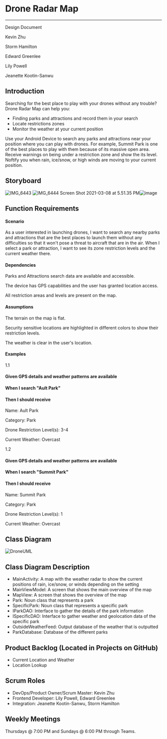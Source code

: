 # Drone Radar Map

---

Design Document

Kevin Zhu

Storm Hamilton

Edward Greenlee 

Lily Powell

Jeanette Kootin-Sanwu

## Introduction
Searching for the best place to play with your drones without any trouble? Drone Radar Map can help you:
- Finding parks and attractions and record them in your search
- Locate restrictions zones
- Monitor the weather at your current position

Use your Android Device to search any parks and attractions near your position where you can play with drones. For example, Summit Park is one of the best places to play with them because of its massive open area. Receive warnings on being under a restriction zone and show the its level. Noftify you when rain, ice/snow, or high winds are moving to your current position.
## Storyboard
![IMG_6443](https://projects.invisionapp.com/prototype/ckm160fd2009u1l011v32ghcr/play)
![IMG_6444](https://user-images.githubusercontent.com/51676111/106401773-e24f9080-63f3-11eb-9cae-33b5df8f1bac.jpeg)
Screen Shot 2021-03-08 at 5.51.35 PM![image](https://user-images.githubusercontent.com/47064092/110392694-5a365980-8037-11eb-87d1-d981b35adbe7.png)

## Function Requirements
#### Scenario
As a user interested in launching drones, I want to search any nearby parks and attractions that are the best places to launch them without any difficulties so that it won't pose a threat to aircraft that are in the air. When I select a park or attraction, I want to see its zone restriction levels and the current weather there.

#### Dependencies
Parks and Attractions search data are available and accessible.

The device has GPS capabilities and the user has granted location access.

All restriction areas and levels are present on the map.
#### Assumptions
The terrain on the map is flat.

Security sensitive locations are highlighted in different colors to show their restriction levels.

The weather is clear in the user's location.

#### Examples
1.1

#### Given GPS details and weather patterns are available 
#### When I search "Ault Park"
#### Then I should receive

Name: Ault Park

Category: Park

Drone Restriction Level(s): 3-4

Current Weather: Overcast

1.2

#### Given GPS details and weather patterns are available 
#### When I search "Summit Park"
#### Then I should receive

Name: Summit Park

Category: Park

Drone Restriction Level(s): 1

Current Weather: Overcast
## Class Diagram
 ![DroneUML](https://user-images.githubusercontent.com/55035232/106397933-f8525680-63dd-11eb-88f1-f94e0094307a.png)
## Class Diagram Description
- MainActivity: A map with the weather radar to show the current positions of rain, ice/snow, or winds depending on the setting
- MainViewModel: A screen that shows the main overview of the map
- MapView: A screen that shows the overview of the map
- Park: Noun class that represents a park
- SpecificPark: Noun class that represents a specific park
- IParkDAO: Interface to gather the details of the park information
- ISpecificDAO: Interface to gather weather and geolocation data of the specific park 
- OutsideWeatherFeed: Output database of the weather that is outputted
- ParkDatabase: Database of the different parks

## Product Backlog (Located in Projects on GitHub)
 - Current Location and Weather
 - Location Lookup
## Scrum Roles
- DevOps/Product Owner/Scrum Master: Kevin Zhu
- Frontend Developer: Lily Powell, Edward Greenlee
- Integration: Jeanette Kootin-Sanwu, Storm Hamilton

## Weekly Meetings
Thursdays @ 7:00 PM and Sundays @ 6:00 PM through Teams.
